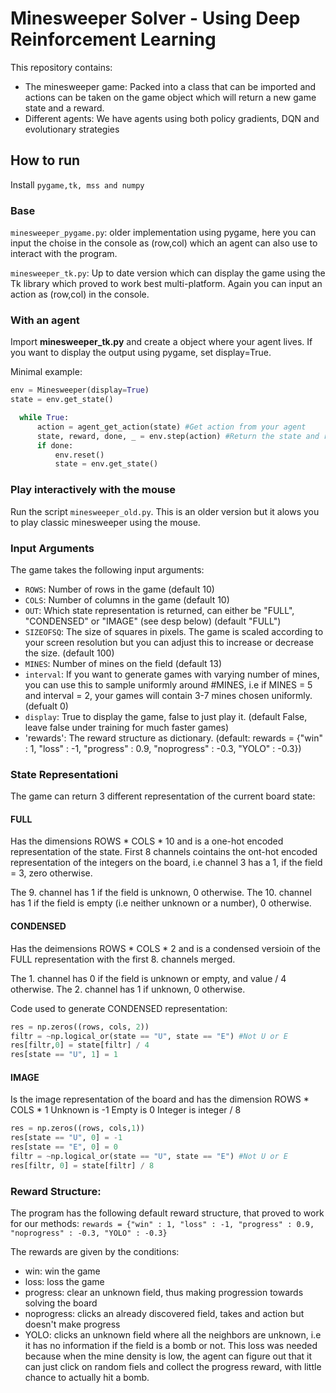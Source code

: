 # Minesweeper Solver - Using Deep Reinforcement Learning

This repository contains:
* The minesweeper game: Packed into a class that can be imported and actions can be taken on the game object which will return a new game state and a reward. 
* Different agents: We have agents using both policy gradients, DQN and evolutionary strategies

## How to run
Install `pygame,tk, mss and numpy`


### Base
`minesweeper_pygame.py`: older implementation using pygame, here you can input the choise in the console as (row,col) which an agent can also use to interact with the program.

`minesweeper_tk.py`: Up to date version which can display the game using the Tk library which proved to work best multi-platform. Again you can input an action as (row,col) in the console.

### With an agent
Import **minesweeper_tk.py** and create a object where your agent lives.
If you want to display the output using pygame, set display=True.

Minimal example:
```python
env = Minesweeper(display=True)
state = env.get_state()

  while True:
      action = agent_get_action(state) #Get action from your agent
      state, reward, done, _ = env.step(action) #Return the state and reward for the given action
      if done:
          env.reset()
          state = env.get_state()
```

### Play interactively with the mouse
Run the script `minesweeper_old.py`. This is an older version but it alows you to play classic minesweeper using the mouse. 

### Input Arguments
The game takes the following input arguments:
* `ROWS`: Number of rows in the game (default 10)
* `COLS`: Number of columns in the game (default 10)
* `OUT`: Which state representation is returned, can either be "FULL", "CONDENSED" or "IMAGE" (see desp below) (default "FULL")
* `SIZEOFSQ`: The size of squares in pixels. The game is scaled according to your screen resolution but you can adjust this to increase or decrease the size. (default 100)
* `MINES`: Number of mines on the field (default 13)
* `interval`: If you want to generate games with varying number of mines, you can use this to sample uniformly around #MINES, i.e if MINES = 5 and interval = 2, your games will contain 3-7 mines chosen uniformly. (defualt 0)
* `display`: True to display the game, false to just play it. (default False, leave false under training for much faster games)
* 'rewards': The reward structure as dictionary. (default: rewards = {"win" : 1, "loss" : -1, "progress" : 0.9, "noprogress" : -0.3, "YOLO" : -0.3})

### State Representationi
The game can return 3 different representation of the current board state:
#### FULL
Has the dimensions ROWS * COLS * 10 and is a one-hot encoded representation of the state. First 8 channels cointains the ont-hot encoded representation of the integers on the board, i.e channel 3 has a 1, if the field = 3, zero otherwise.

The 9. channel has 1 if the field is unknown, 0 otherwise.
The 10. channel has 1 if the field is empty (i.e neither unknown or a number), 0 otherwise.

#### CONDENSED
Has the deimensions ROWS * COLS * 2 and is a condensed versioin of the FULL representation with the first 8. channels merged. 

The 1. channel has 0 if the field is unknown or empty, and value / 4 otherwise. 
The 2. channel has 1 if unknown, 0 otherwise.

Code used to generate CONDENSED representation:
```python
res = np.zeros((rows, cols, 2))
filtr = ~np.logical_or(state == "U", state == "E") #Not U or E
res[filtr,0] = state[filtr] / 4
res[state == "U", 1] = 1
```

#### IMAGE
Is the image representation of the board and has the dimension ROWS * COLS * 1
Unknown is -1
Empty is 0
Integer is integer / 8

```python
res = np.zeros((rows, cols,1))
res[state == "U", 0] = -1
res[state == "E", 0] = 0
filtr = ~np.logical_or(state == "U", state == "E") #Not U or E
res[filtr, 0] = state[filtr] / 8
```

### Reward Structure:
The program has the following default reward structure, that proved to work for our methods:
`rewards = {"win" : 1, "loss" : -1, "progress" : 0.9, "noprogress" : -0.3, "YOLO" : -0.3}`

The rewards are given by the conditions:
* win: win the game
* loss: loss the game
* progress: clear an unknown field, thus making progression towards solving the board
* noprogress: clicks an already discovered field, takes and action but doesn't make progress
* YOLO: clicks an unknown field where all the neighbors are unknown, i.e it has no information if the field is a bomb or not. This loss was needed because when the mine density is low, the agent can figure out that it can just click on random fiels and collect the progress reward, with little chance to actually hit a bomb. 
